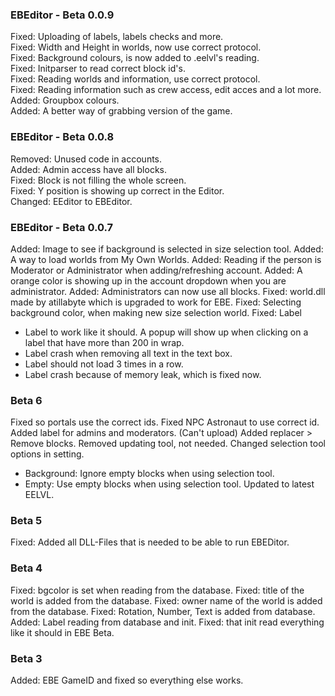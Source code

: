 ### EBEditor - Beta 0.0.9
Fixed: Uploading of labels, labels checks and more.  
Fixed: Width and Height in worlds, now use correct protocol.  
Fixed: Background colours, is now added to .eelvl's reading.  
Fixed: Initparser to read correct block id's.  
Fixed: Reading worlds and information, use correct protocol.  
Fixed: Reading information such as crew access, edit acces and a lot more.  
Added: Groupbox colours.  
Added: A better way of grabbing version of the game.  


### EBEditor - Beta 0.0.8  
Removed: Unused code in accounts.  
Added: Admin access have all blocks.  
Fixed: Block is not filling the whole screen.  
Fixed: Y position is showing up correct in the Editor.  
Changed: EEditor to EBEditor.  

### EBEditor - Beta 0.0.7

Added: Image to see if background is selected in size selection tool.
Added: A way to load worlds from My Own Worlds.
Added: Reading if the person is Moderator or Administrator when adding/refreshing account.
Added: A orange color is showing up in the account dropdown when you are administrator.
Added: Administrators can now use all blocks.
Fixed: world.dll made by atillabyte which is upgraded to work for EBE.
Fixed: Selecting background color, when making new size selection world.
Fixed: Label
- Label to work like it should. A popup will show up when clicking on a label
that have more than 200 in wrap.
- Label crash when removing all text in the text box.
- Label should not load 3 times in a row.
- Label crash because of memory leak, which is fixed now.


###  Beta 6
Fixed so portals use the correct ids.
Fixed NPC Astronaut to use correct id.
Added label for admins and moderators. (Can't upload)
Added replacer > Remove blocks.
Removed updating tool, not needed.
Changed selection tool options in setting.
- Background: Ignore empty blocks when using selection tool.
- Empty: Use empty blocks when using selection tool.
Updated to latest EELVL.

###  Beta 5
Fixed: Added all DLL-Files that is needed to be able to run EBEDitor.

###  Beta 4
Fixed: bgcolor is set when reading from the database.
Fixed: title of the world is added from the database.
Fixed: owner name of the world is added from the database.
Fixed: Rotation, Number, Text is added from database. 
Added: Label reading from database and init.
Fixed: that init read everything like it should in EBE Beta.

### Beta 3
Added: EBE GameID and fixed so everything else works.